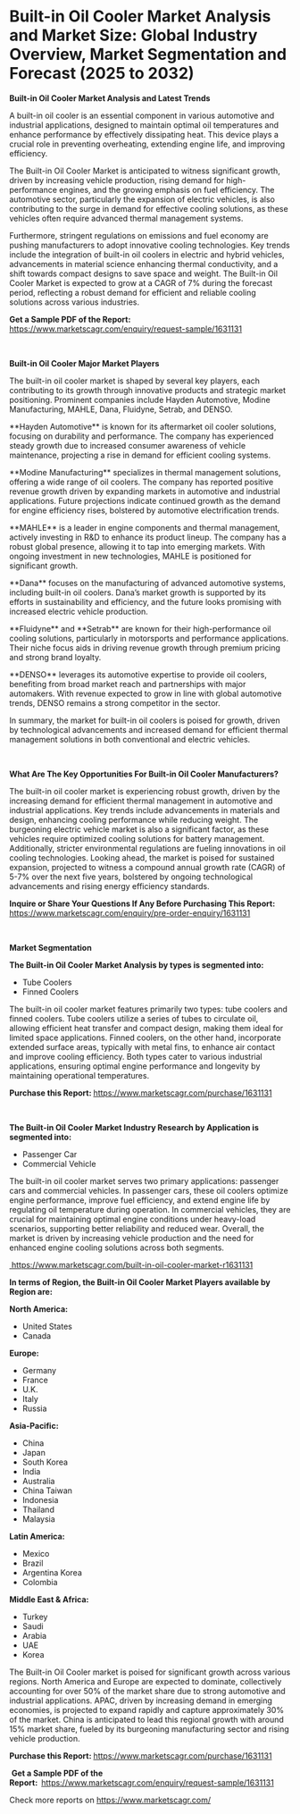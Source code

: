 <p><h1>Built-in Oil Cooler Market Analysis and Market Size: Global Industry Overview, Market Segmentation and Forecast (2025 to 2032)</h1></p><p><strong>Built-in Oil Cooler Market Analysis and Latest Trends</strong></p>
<p><p>A built-in oil cooler is an essential component in various automotive and industrial applications, designed to maintain optimal oil temperatures and enhance performance by effectively dissipating heat. This device plays a crucial role in preventing overheating, extending engine life, and improving efficiency. </p><p>The Built-in Oil Cooler Market is anticipated to witness significant growth, driven by increasing vehicle production, rising demand for high-performance engines, and the growing emphasis on fuel efficiency. The automotive sector, particularly the expansion of electric vehicles, is also contributing to the surge in demand for effective cooling solutions, as these vehicles often require advanced thermal management systems. </p><p>Furthermore, stringent regulations on emissions and fuel economy are pushing manufacturers to adopt innovative cooling technologies. Key trends include the integration of built-in oil coolers in electric and hybrid vehicles, advancements in material science enhancing thermal conductivity, and a shift towards compact designs to save space and weight. The Built-in Oil Cooler Market is expected to grow at a CAGR of 7% during the forecast period, reflecting a robust demand for efficient and reliable cooling solutions across various industries.</p></p>
<p><strong>Get a Sample PDF of the Report:&nbsp;</strong> <a href="https://www.marketscagr.com/enquiry/request-sample/1631131?utm_campaign=3189&utm_medium=2&utm_source=Github&utm_content=ia&utm_term=29032025&utm_id=built-in-oil-cooler">https://www.marketscagr.com/enquiry/request-sample/1631131</a></p>
<p>&nbsp;</p>
<p><strong>Built-in Oil Cooler Major Market Players</strong></p>
<p><p>The built-in oil cooler market is shaped by several key players, each contributing to its growth through innovative products and strategic market positioning. Prominent companies include Hayden Automotive, Modine Manufacturing, MAHLE, Dana, Fluidyne, Setrab, and DENSO.</p><p>**Hayden Automotive** is known for its aftermarket oil cooler solutions, focusing on durability and performance. The company has experienced steady growth due to increased consumer awareness of vehicle maintenance, projecting a rise in demand for efficient cooling systems.</p><p>**Modine Manufacturing** specializes in thermal management solutions, offering a wide range of oil coolers. The company has reported positive revenue growth driven by expanding markets in automotive and industrial applications. Future projections indicate continued growth as the demand for engine efficiency rises, bolstered by automotive electrification trends.</p><p>**MAHLE** is a leader in engine components and thermal management, actively investing in R&D to enhance its product lineup. The company has a robust global presence, allowing it to tap into emerging markets. With ongoing investment in new technologies, MAHLE is positioned for significant growth.</p><p>**Dana** focuses on the manufacturing of advanced automotive systems, including built-in oil coolers. Dana’s market growth is supported by its efforts in sustainability and efficiency, and the future looks promising with increased electric vehicle production.</p><p>**Fluidyne** and **Setrab** are known for their high-performance oil cooling solutions, particularly in motorsports and performance applications. Their niche focus aids in driving revenue growth through premium pricing and strong brand loyalty.</p><p>**DENSO** leverages its automotive expertise to provide oil coolers, benefiting from broad market reach and partnerships with major automakers. With revenue expected to grow in line with global automotive trends, DENSO remains a strong competitor in the sector.</p><p>In summary, the market for built-in oil coolers is poised for growth, driven by technological advancements and increased demand for efficient thermal management solutions in both conventional and electric vehicles.</p></p>
<p>&nbsp;</p>
<p><strong>What Are The Key Opportunities For Built-in Oil Cooler Manufacturers?</strong></p>
<p><p>The built-in oil cooler market is experiencing robust growth, driven by the increasing demand for efficient thermal management in automotive and industrial applications. Key trends include advancements in materials and design, enhancing cooling performance while reducing weight. The burgeoning electric vehicle market is also a significant factor, as these vehicles require optimized cooling solutions for battery management. Additionally, stricter environmental regulations are fueling innovations in oil cooling technologies. Looking ahead, the market is poised for sustained expansion, projected to witness a compound annual growth rate (CAGR) of 5-7% over the next five years, bolstered by ongoing technological advancements and rising energy efficiency standards.</p></p>
<p><strong>Inquire or Share Your Questions If Any Before Purchasing This Report:</strong> <a href="https://www.marketscagr.com/enquiry/pre-order-enquiry/1631131?utm_campaign=3189&utm_medium=2&utm_source=Github&utm_content=ia&utm_term=29032025&utm_id=built-in-oil-cooler">https://www.marketscagr.com/enquiry/pre-order-enquiry/1631131</a></p>
<p>&nbsp;</p>
<p><strong>Market Segmentation</strong></p>
<p><strong>The Built-in Oil Cooler Market Analysis by types is segmented into:</strong></p>
<p><ul><li>Tube Coolers</li><li>Finned Coolers</li></ul></p>
<p><p>The built-in oil cooler market features primarily two types: tube coolers and finned coolers. Tube coolers utilize a series of tubes to circulate oil, allowing efficient heat transfer and compact design, making them ideal for limited space applications. Finned coolers, on the other hand, incorporate extended surface areas, typically with metal fins, to enhance air contact and improve cooling efficiency. Both types cater to various industrial applications, ensuring optimal engine performance and longevity by maintaining operational temperatures.</p></p>
<p><strong>Purchase this Report:&nbsp;</strong><a href="https://www.marketscagr.com/purchase/1631131?utm_campaign=3189&utm_medium=2&utm_source=Github&utm_content=ia&utm_term=29032025&utm_id=built-in-oil-cooler">https://www.marketscagr.com/purchase/1631131</a></p>
<p>&nbsp;</p>
<p><strong>The Built-in Oil Cooler Market Industry Research by Application is segmented into:</strong></p>
<p><ul><li>Passenger Car</li><li>Commercial Vehicle</li></ul></p>
<p><p>The built-in oil cooler market serves two primary applications: passenger cars and commercial vehicles. In passenger cars, these oil coolers optimize engine performance, improve fuel efficiency, and extend engine life by regulating oil temperature during operation. In commercial vehicles, they are crucial for maintaining optimal engine conditions under heavy-load scenarios, supporting better reliability and reduced wear. Overall, the market is driven by increasing vehicle production and the need for enhanced engine cooling solutions across both segments.</p></p>
<p><a href="https://www.marketscagr.com/built-in-oil-cooler-market-r1631131?utm_campaign=3189&utm_medium=2&utm_source=Github&utm_content=ia&utm_term=29032025&utm_id=built-in-oil-cooler">&nbsp;https://www.marketscagr.com/built-in-oil-cooler-market-r1631131</a></p>
<p><strong>In terms of Region, the Built-in Oil Cooler Market Players available by Region are:</strong></p>
<p>
    <p> <strong> North America: </strong>
        <ul>
            <li>United States</li>
            <li>Canada</li>
        </ul>
        </p> 
    <p> <strong> Europe: </strong>
        <ul>
            <li>Germany</li>
            <li>France</li>
            <li>U.K.</li>
            <li>Italy</li>
            <li>Russia</li>
        </ul>
        </p> 
    <p> <strong> Asia-Pacific: </strong>
        <ul>
            <li>China</li>
            <li>Japan</li>
            <li>South Korea</li>
            <li>India</li>
            <li>Australia</li>
            <li>China Taiwan</li>
            <li>Indonesia</li>
            <li>Thailand</li>
            <li>Malaysia</li>
        </ul>
        </p> 
    <p> <strong> Latin America: </strong>
        <ul>
            <li>Mexico</li>
            <li>Brazil</li>
            <li>Argentina Korea</li>
            <li>Colombia</li>
        </ul>
        </p> 
    <p> <strong> Middle East & Africa: </strong>
        <ul>
            <li>Turkey</li>
            <li>Saudi</li>
            <li>Arabia</li>
            <li>UAE</li>
            <li>Korea</li>
        </ul>
    </p>
    </p>
<p><p>The Built-in Oil Cooler market is poised for significant growth across various regions. North America and Europe are expected to dominate, collectively accounting for over 50% of the market share due to strong automotive and industrial applications. APAC, driven by increasing demand in emerging economies, is projected to expand rapidly and capture approximately 30% of the market. China is anticipated to lead this regional growth with around 15% market share, fueled by its burgeoning manufacturing sector and rising vehicle production.</p></p>
<p><strong>Purchase this Report: </strong><a href="https://www.marketscagr.com/purchase/1631131?utm_campaign=3189&utm_medium=2&utm_source=Github&utm_content=ia&utm_term=29032025&utm_id=built-in-oil-cooler">https://www.marketscagr.com/purchase/1631131</a></p>
<p>&nbsp;<strong>Get a Sample PDF of the Report:&nbsp;&nbsp;</strong><a href="https://www.marketscagr.com/enquiry/request-sample/1631131?utm_campaign=3189&utm_medium=2&utm_source=Github&utm_content=ia&utm_term=29032025&utm_id=built-in-oil-cooler">https://www.marketscagr.com/enquiry/request-sample/1631131</a></p>
<p><strong></strong></p>
<p>Check more reports on <a href="https://www.marketscagr.com/?utm_campaign=3189&utm_medium=2&utm_source=Github&utm_content=ia&utm_term=29032025&utm_id=built-in-oil-cooler">https://www.marketscagr.com/</a></p>